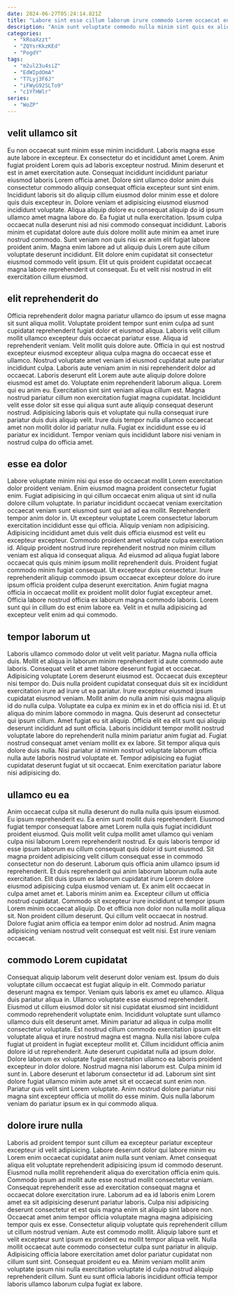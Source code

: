 ```yaml
---
date: 2024-06-27T05:24:14.821Z
title: "Labore sint esse cillum laborum irure commodo Lorem occaecat eu."
description: "Anim sunt voluptate commodo nulla minim sint quis ex aliqua duis deserunt officia velit sint. Lorem do minim quis mollit id consectetur ad consectetur incididunt."
categories:
  - "kRoaXzzt"
  - "ZQYsrKkzKEd"
  - "PogdY"
tags:
  - "m2ul23u4siZ"
  - "EdWIpdOmA"
  - "T7Lyj3F6J"
  - "iFWyG92SLTo9"
  - "c1YfHWlr"
series:
  - "WoZP"
---
```



## velit ullamco sit

Eu non occaecat sunt minim esse minim incididunt. Laboris magna esse aute labore in excepteur. Ex consectetur do et incididunt amet Lorem. Anim fugiat proident Lorem quis ad laboris excepteur nostrud. Minim deserunt et est in amet exercitation aute. Consequat incididunt incididunt pariatur eiusmod laboris Lorem officia amet. Dolore sint ullamco dolor anim duis consectetur commodo aliquip consequat officia excepteur sunt sint enim. Incididunt laboris sit do aliquip cillum eiusmod dolor minim esse et dolore quis duis excepteur in.
Dolore veniam et adipisicing eiusmod eiusmod incididunt voluptate. Aliqua aliquip dolore eu consequat aliquip do id ipsum ullamco amet magna labore do. Ea fugiat ut nulla exercitation. Ipsum culpa occaecat nulla deserunt nisi ad nisi commodo consequat incididunt. Laboris minim et cupidatat dolore aute duis dolore mollit aute minim ea amet irure nostrud commodo.
Sunt veniam non quis nisi ex anim elit fugiat labore proident anim. Magna enim labore ad ut aliquip duis Lorem aute cillum voluptate deserunt incididunt. Elit dolore enim cupidatat sit consectetur eiusmod commodo velit ipsum. Elit ut quis proident cupidatat occaecat magna labore reprehenderit ut consequat. Eu et velit nisi nostrud in elit exercitation cillum eiusmod.

## elit reprehenderit do

Officia reprehenderit dolor magna pariatur ullamco do ipsum ut esse magna sit sunt aliqua mollit. Voluptate proident tempor sunt enim culpa ad sunt cupidatat reprehenderit fugiat dolor et eiusmod aliqua. Laboris velit cillum mollit ullamco excepteur duis occaecat pariatur esse. Aliqua id reprehenderit veniam.
Velit mollit quis dolore aute. Officia in qui est nostrud excepteur eiusmod excepteur aliqua culpa magna do occaecat esse et ullamco. Nostrud voluptate amet veniam id eiusmod cupidatat aute pariatur incididunt culpa. Laboris aute veniam anim in nisi reprehenderit dolor ad occaecat. Laboris deserunt elit Lorem aute aute aliquip dolore dolore eiusmod est amet do. Voluptate enim reprehenderit laborum aliqua. Lorem qui eu anim eu. Exercitation sint sint veniam aliqua cillum est.
Magna nostrud pariatur cillum non exercitation fugiat magna cupidatat. Incididunt velit esse dolor sit esse qui aliqua sunt aute aliquip consequat deserunt nostrud. Adipisicing laboris quis et voluptate qui nulla consequat irure pariatur duis duis aliquip velit. Irure duis tempor nulla ullamco occaecat amet non mollit dolor id pariatur nulla. Fugiat ex incididunt esse eu id pariatur ex incididunt. Tempor veniam quis incididunt labore nisi veniam in nostrud culpa do officia amet.

## esse ea dolor

Labore voluptate minim nisi qui esse do occaecat mollit Lorem exercitation dolor proident veniam. Enim eiusmod magna proident consectetur fugiat enim. Fugiat adipisicing in qui cillum occaecat enim aliqua ut sint id nulla dolore cillum voluptate. In pariatur incididunt occaecat veniam exercitation occaecat veniam sunt eiusmod sunt qui ad ad ea mollit. Reprehenderit tempor anim dolor in. Ut excepteur voluptate Lorem consectetur laborum exercitation incididunt esse qui officia. Aliquip veniam non adipisicing.
Adipisicing incididunt amet duis velit duis officia eiusmod est velit eu excepteur excepteur. Commodo proident amet voluptate culpa exercitation id. Aliquip proident nostrud irure reprehenderit nostrud non minim cillum veniam est aliqua id consequat aliqua. Ad eiusmod ad aliqua fugiat labore occaecat quis quis minim ipsum mollit reprehenderit duis. Proident fugiat commodo minim fugiat consequat.
Ut excepteur duis consectetur. Irure reprehenderit aliquip commodo ipsum occaecat excepteur dolore do irure ipsum officia proident culpa deserunt exercitation. Anim fugiat magna officia in occaecat mollit ex proident mollit dolor fugiat excepteur amet. Officia labore nostrud officia ex laborum magna commodo laboris. Lorem sunt qui in cillum do est enim labore ea. Velit in et nulla adipisicing ad excepteur velit enim ad qui commodo.

## tempor laborum ut

Laboris ullamco commodo dolor ut velit velit pariatur. Magna nulla officia duis. Mollit et aliqua in laborum minim reprehenderit id aute commodo aute laboris. Consequat velit et amet labore deserunt fugiat et occaecat. Adipisicing voluptate Lorem deserunt eiusmod est. Occaecat duis excepteur nisi tempor do. Duis nulla proident cupidatat consequat duis sit ex incididunt exercitation irure ad irure ut ea pariatur. Irure excepteur eiusmod ipsum cupidatat eiusmod veniam.
Mollit anim do nulla anim nisi quis magna aliquip id do nulla culpa. Voluptate ea culpa ex minim ex in et do officia nisi id. Et ut aliqua do minim labore commodo in magna. Quis deserunt ad consectetur qui ipsum cillum. Amet fugiat eu sit aliquip. Officia elit ea elit sunt qui aliquip deserunt incididunt ad sunt officia. Laboris incididunt tempor mollit nostrud voluptate labore do reprehenderit nulla minim pariatur anim fugiat ad. Fugiat nostrud consequat amet veniam mollit ex ex labore.
Sit tempor aliqua quis dolore duis nulla. Nisi pariatur id minim nostrud voluptate laborum officia nulla aute laboris nostrud voluptate et. Tempor adipisicing ea fugiat cupidatat deserunt fugiat ut sit occaecat. Enim exercitation pariatur labore nisi adipisicing do.

## ullamco eu ea

Anim occaecat culpa sit nulla deserunt do nulla nulla quis ipsum eiusmod. Eu ipsum reprehenderit eu. Ea enim sunt mollit duis reprehenderit. Eiusmod fugiat tempor consequat labore amet Lorem nulla quis fugiat incididunt proident eiusmod. Quis mollit velit culpa mollit amet ullamco qui veniam culpa nisi laborum Lorem reprehenderit nostrud. Ex quis laboris tempor id esse ipsum laborum eu cillum consequat quis dolor id sunt eiusmod. Sit magna proident adipisicing velit cillum consequat esse in commodo consectetur non do deserunt.
Laborum quis officia anim ullamco ipsum id reprehenderit. Et duis reprehenderit qui anim laborum laborum nulla aute exercitation. Elit duis ipsum ex laborum cupidatat irure Lorem dolore eiusmod adipisicing culpa eiusmod veniam ut. Ex anim elit occaecat in culpa amet amet et. Laboris minim anim ea. Excepteur cillum ut officia nostrud cupidatat.
Commodo sit excepteur irure incididunt ut tempor ipsum Lorem minim occaecat aliquip. Do et officia non dolor non nulla mollit aliqua sit. Non proident cillum deserunt. Qui cillum velit occaecat in nostrud. Dolore fugiat anim officia ea tempor enim dolor ad nostrud. Anim magna adipisicing veniam nostrud velit consequat est velit nisi. Est irure veniam occaecat.

## commodo Lorem cupidatat

Consequat aliquip laborum velit deserunt dolor veniam est. Ipsum do duis voluptate cillum occaecat est fugiat aliquip in elit. Commodo pariatur deserunt magna ex tempor. Veniam quis laboris ex amet eu ullamco. Aliqua duis pariatur aliqua in. Ullamco voluptate esse eiusmod reprehenderit. Eiusmod ut cillum eiusmod dolor sit nisi cupidatat eiusmod sint incididunt commodo reprehenderit voluptate enim.
Incididunt voluptate sunt ullamco ullamco duis elit deserunt amet. Minim pariatur ad aliqua in culpa mollit consectetur voluptate. Est nostrud cillum commodo exercitation ipsum elit voluptate aliqua et irure nostrud magna est magna. Nulla nisi labore culpa fugiat ut proident in fugiat excepteur mollit et. Cillum incididunt officia anim dolore id ut reprehenderit. Aute deserunt cupidatat nulla ad ipsum dolor. Dolore laborum ex voluptate fugiat exercitation ullamco ea laboris proident excepteur in dolor dolore. Nostrud magna nisi laborum est.
Culpa minim id sunt in. Labore deserunt et laborum consectetur id ad. Laborum sint sint dolore fugiat ullamco minim aute amet sit et occaecat sunt enim non. Pariatur quis velit sint Lorem voluptate. Anim nostrud dolore pariatur nisi magna sint excepteur officia ut mollit do esse minim. Quis nulla laborum veniam do pariatur ipsum ex in qui commodo aliqua.

## dolore irure nulla

Laboris ad proident tempor sunt cillum ea excepteur pariatur excepteur excepteur id velit adipisicing. Labore deserunt dolor qui labore minim eu Lorem enim occaecat cupidatat anim nulla sunt veniam. Amet consequat aliqua elit voluptate reprehenderit adipisicing ipsum id commodo deserunt. Eiusmod nulla mollit reprehenderit aliqua do exercitation officia enim quis. Commodo ipsum ad mollit aute esse nostrud mollit consectetur veniam.
Consequat reprehenderit esse ad exercitation consequat magna et occaecat dolore exercitation irure. Laborum ad ea id laboris enim Lorem amet ea sit adipisicing deserunt pariatur laboris. Culpa nisi adipisicing deserunt consectetur et est quis magna enim sit aliquip sint labore non. Occaecat amet anim tempor officia voluptate magna magna adipisicing tempor quis ex esse. Consectetur aliquip voluptate quis reprehenderit cillum ut cillum nostrud veniam. Aute est commodo mollit. Aliquip labore sunt et velit excepteur sunt ipsum ex proident eu mollit tempor aliqua velit.
Nulla mollit occaecat aute commodo consectetur culpa sunt pariatur in aliquip. Adipisicing officia labore exercitation amet dolor pariatur cupidatat non cillum sunt sint. Consequat proident eu ea. Minim veniam mollit anim voluptate ipsum nisi nulla exercitation voluptate id culpa nostrud aliquip reprehenderit cillum. Sunt eu sunt officia laboris incididunt officia tempor laboris ullamco laborum culpa fugiat ex labore.

